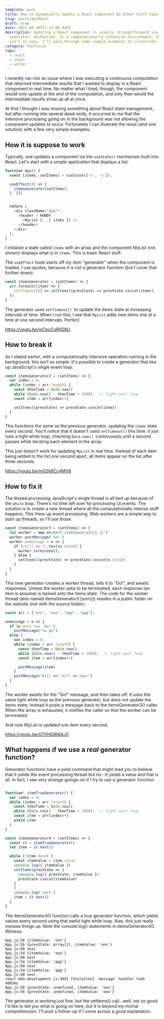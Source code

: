 ```yaml
---
template: post
title: How to Dynamically Update a React Component Do Other Stuff Simultaneously
slug: posts/dynReact
draft: true
date: 2021-09-30T21:11:06.416Z
description: Updating a React component is usually straightforward via
  useState() mechanisms. In a computationally intensive environment, though, it
  isn't so easy. I'll walk through some simple examples to illustrate.
category: Technical
tags:
  - react
  - state
  - worker
---
```

I recently ran into an issue where I was executing a continuous computation that returned intermediate results that I wanted to display in a React component in real time. No matter what I tried, though, the component would only update at the *end* of the computation, and only then would the intermediate results show up all at once.

At first I thought I was missing something about React state management, but after running into several dead-ends, it occurred to me that the intensive processing going on in the background was not allowing the component updates to occur. Fortunately I can illustrate the issue (and one solution) with a few very simple examples.

## How it is suppose to work

Typically, one updates a component via the `useState()` mechanism built into React. Let's start with a simple application that displays a list:

```javascript
function App() {
  const [items, setItems] = useState(['x', 'y']);

  useEffect(() => {
    itemsGenerator(setItems);
  }, [])


  return (
    <div className="App">
      <header > HOWDY
        <MyList {...{ items }} />
      </header>
    </div>
  );
}
```

I initialize a state called `items` with an array and the component MyList (not shown) displays what is in `items`. This is basic React stuff.

The `useEffect` hook starts off my item "generator" when the component is loaded. I use quotes, because it is not a generator function (but I cover that further down).

```javascript
const itemsGenerator = (setItems) => {
  arr.forEach((item) => {
    setTimeout(() => setItems((prevState) => prevState.concat(item)), 1000 * delayCt++)
  })
}
```

The generator uses `setTimeout() `to update the items state at increasing intervals of time. When I run this, I see that `MyList` adds new items one at a time at one second intervals. Perfect.

<https://youtu.be/wCbcCuRhD8U>

## How to break it

As I stated earlier, with a computationally intensive operation running in the background, this isn't so simple. It's possible to create a generator that ties up JavaScript's single event loop.

```javascript
const itemsGenerator2 = (setItems) => {
  var index = 0;
  while (index < arr.length) {
    const thenTime = Date.now()
    while (Date.now() - thenTime < 1000);  // tight wait loop
    const item = arr[index++]

    setItems((prevState) => prevState.concat(item))
  }
}
```

This functions the same as the previous generator, updating the `items` state every second. You'll notice that it doesn't used `setTimeout()` this time: it just runs a tight while loop, checking `Date.now() `continuously until a second passes while iterating each element in the array. 

This just doesn't work for updating `MyList` in real time. Instead of each item being added to the list one second apart, all items appear on the list after three seconds.

<https://youtu.be/mG2k8Cc4MV8>

## How to fix it

The thread processing JavaScript's single thread is all tied up because of the `while` loop. There's no time left over for processing UI events. The solution is to create a new thread where all the computationally intense stuff happens. This frees up event processing. Web workers are a simple way to start up threads, so I'll use those.

```javascript
const itemsGenerator3 = (setItems) => {
  let worker = new Worker('itemsGenerator3.js')
  worker.postMessage('Go!')
  worker.onmessage = e => {
    if (/Kill me.*/.test(e.data)) {
      worker.terminate();
    } else {
      setItems((prevState) => prevState.concat(e.data))
    }
  }
}
```

This new generator creates a worker thread, tells it to "Go!", and awaits responses.  Unless the worker asks to be terminated, each response (an item is assume) is tacked onto the items state. The code for the worker thread (also named itemsGenerator3 \[sorry]) resides in a public folder on the website (not with the source folder).

```javascript
const arr = ["nnn", "ooo", "ppp", "qqq"];

onmessage = e => {
  if (e.data !== 'Go!')
    postMessage("no go")
  else {
    var index = 0;
    while (index < arr.length) {
      const thenTime = Date.now()
      while (Date.now() - thenTime < 1000);  // tight wait loop
      const item = arr[index++]

      postMessage(item)
    }
    postMessage("Kill me! Kill me now!")
  }
}
```

The worker awaits for the "Go!" message, and then takes off. It uses the same tight while loop as the previous generator, but does not update the items state; instead it posts a message back to the itemsGenerator3() caller. When the array is exhausted, it notifies the caller so that the worker can be terminated.

And now MyList is updated one item every second. 

<https://youtu.be/GT0HDBNIAJ0>

## What happens if we use a *real* generator function?

Generator functions have a yield command that might lead you to believe that it yields the event processing thread but no--it yields a value and that is all. In fact, I see very strange goings-on if I try to use a generator function.

```javascript

function* itemTrueGenerator() {
  var index = 0;
  while (index < arr.length) {
    const thenTime = Date.now()
    while (Date.now() - thenTime < 1000);  // tight wait loop
    const item = arr[index++]
    yield item
  }
}

const itemsGenerator4 = (setItems) => {
  const it = itemTrueGenerator()
  let item = it.next()

  while (!item.done) {
    const itemValue = item.value
    console.log({ itemValue })
    setItems(prevState => {
      console.log({ prevState, itemValue })
      prevState.concat(itemValue)
    }
    )
    console.log('next')
    item = it.next()
  }
}
```

The itemsGenerator4() function calls a true generator function, which yields values every second using that awful tight while loop. Alas, this just really messes things up. Note the console.log() statements in itemsGenerator4(). Witness:

```
App.js:56 {itemValue: 'nnn'}
App.js:56 {prevState: Array(2), itemValue: 'nnn'}
App.js:60 next
App.js:54 {itemValue: 'ooo'}
App.js:60 next
App.js:54 {itemValue: 'ppp'}
App.js:60 next
App.js:54 {itemValue: 'qqq'}
App.js:60 next
react-dom.development.js:3942 [Violation] 'message' handler took 4003ms
App.js:56 {prevState: undefined, itemValue: 'ooo'}
App.js:56 {prevState: undefined, itemValue: 'ooo'}
```

The generator is working just fine, but the setItems() call...well, not so good. I'd like to tell you what is going on here, but it is beyond my mortal comprehension. I'll post a follow-up if I come across a good explanation.
